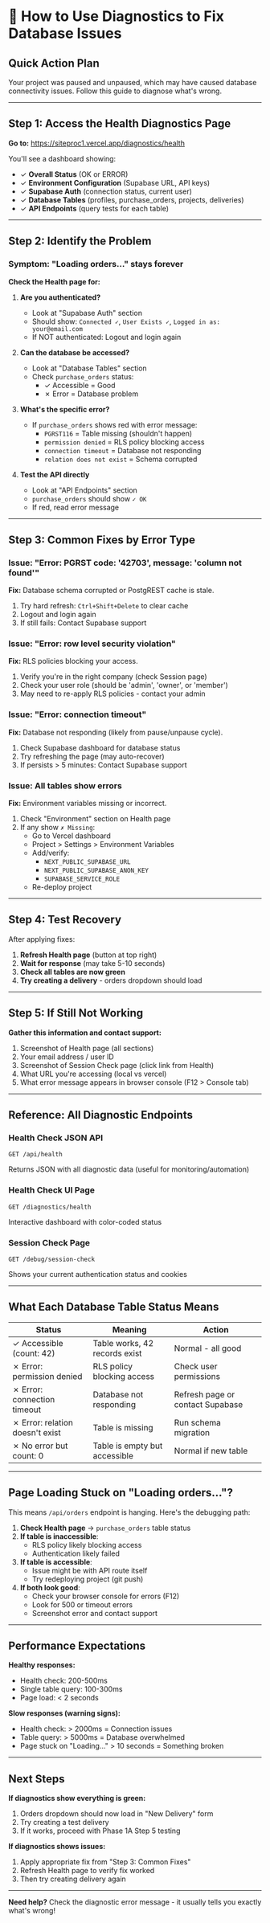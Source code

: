 # 🔧 How to Use Diagnostics to Fix Database Issues

## Quick Action Plan

Your project was paused and unpaused, which may have caused database connectivity issues. Follow this guide to diagnose what's wrong.

---

## Step 1: Access the Health Diagnostics Page

**Go to:** https://siteproc1.vercel.app/diagnostics/health

You'll see a dashboard showing:
- ✓ **Overall Status** (OK or ERROR)
- ✓ **Environment Configuration** (Supabase URL, API keys)
- ✓ **Supabase Auth** (connection status, current user)
- ✓ **Database Tables** (profiles, purchase_orders, projects, deliveries)
- ✓ **API Endpoints** (query tests for each table)

---

## Step 2: Identify the Problem

### Symptom: "Loading orders..." stays forever

**Check the Health page for:**

1. **Are you authenticated?**
   - Look at "Supabase Auth" section
   - Should show: `Connected ✓`, `User Exists ✓`, `Logged in as: your@email.com`
   - If NOT authenticated: Logout and login again

2. **Can the database be accessed?**
   - Look at "Database Tables" section
   - Check `purchase_orders` status:
     - ✓ Accessible = Good
     - ✗ Error = Database problem

3. **What's the specific error?**
   - If `purchase_orders` shows red with error message:
     - `PGRST116` = Table missing (shouldn't happen)
     - `permission denied` = RLS policy blocking access
     - `connection timeout` = Database not responding
     - `relation does not exist` = Schema corrupted

4. **Test the API directly**
   - Look at "API Endpoints" section
   - `purchase_orders` should show `✓ OK`
   - If red, read error message

---

## Step 3: Common Fixes by Error Type

### Issue: "Error: PGRST code: '42703', message: 'column not found'"

**Fix:**
Database schema corrupted or PostgREST cache is stale.
1. Try hard refresh: `Ctrl+Shift+Delete` to clear cache
2. Logout and login again
3. If still fails: Contact Supabase support

### Issue: "Error: row level security violation"

**Fix:**
RLS policies blocking your access.
1. Verify you're in the right company (check Session page)
2. Check your user role (should be 'admin', 'owner', or 'member')
3. May need to re-apply RLS policies - contact your admin

### Issue: "Error: connection timeout"

**Fix:**
Database not responding (likely from pause/unpause cycle).
1. Check Supabase dashboard for database status
2. Try refreshing the page (may auto-recover)
3. If persists > 5 minutes: Contact Supabase support

### Issue: All tables show errors

**Fix:**
Environment variables missing or incorrect.
1. Check "Environment" section on Health page
2. If any show `✗ Missing`:
   - Go to Vercel dashboard
   - Project > Settings > Environment Variables
   - Add/verify:
     - `NEXT_PUBLIC_SUPABASE_URL`
     - `NEXT_PUBLIC_SUPABASE_ANON_KEY`
     - `SUPABASE_SERVICE_ROLE`
   - Re-deploy project

---

## Step 4: Test Recovery

After applying fixes:

1. **Refresh Health page** (button at top right)
2. **Wait for response** (may take 5-10 seconds)
3. **Check all tables are now green**
4. **Try creating a delivery** - orders dropdown should load

---

## Step 5: If Still Not Working

**Gather this information and contact support:**

1. Screenshot of Health page (all sections)
2. Your email address / user ID
3. Screenshot of Session Check page (click link from Health)
4. What URL you're accessing (local vs vercel)
5. What error message appears in browser console (F12 > Console tab)

---

## Reference: All Diagnostic Endpoints

### Health Check JSON API
```
GET /api/health
```
Returns JSON with all diagnostic data (useful for monitoring/automation)

### Health Check UI Page
```
GET /diagnostics/health
```
Interactive dashboard with color-coded status

### Session Check Page
```
GET /debug/session-check
```
Shows your current authentication status and cookies

---

## What Each Database Table Status Means

| Status | Meaning | Action |
|--------|---------|--------|
| ✓ Accessible (count: 42) | Table works, 42 records exist | Normal - all good |
| ✗ Error: permission denied | RLS policy blocking access | Check user permissions |
| ✗ Error: connection timeout | Database not responding | Refresh page or contact Supabase |
| ✗ Error: relation doesn't exist | Table is missing | Run schema migration |
| ✗ No error but count: 0 | Table is empty but accessible | Normal if new table |

---

## Page Loading Stuck on "Loading orders..."?

This means `/api/orders` endpoint is hanging. Here's the debugging path:

1. **Check Health page** → `purchase_orders` table status
2. **If table is inaccessible**:
   - RLS policy likely blocking access
   - Authentication likely failed
3. **If table is accessible**:
   - Issue might be with API route itself
   - Try redeploying project (git push)
4. **If both look good**:
   - Check your browser console for errors (F12)
   - Look for 500 or timeout errors
   - Screenshot error and contact support

---

## Performance Expectations

**Healthy responses:**
- Health check: 200-500ms
- Single table query: 100-300ms
- Page load: < 2 seconds

**Slow responses (warning signs):**
- Health check: > 2000ms = Connection issues
- Table query: > 5000ms = Database overwhelmed
- Page stuck on "Loading..." > 10 seconds = Something broken

---

## Next Steps

**If diagnostics show everything is green:**
1. Orders dropdown should now load in "New Delivery" form
2. Try creating a test delivery
3. If it works, proceed with Phase 1A Step 5 testing

**If diagnostics shows issues:**
1. Apply appropriate fix from "Step 3: Common Fixes"
2. Refresh Health page to verify fix worked
3. Then try creating delivery again

---

**Need help?** Check the diagnostic error message - it usually tells you exactly what's wrong!
